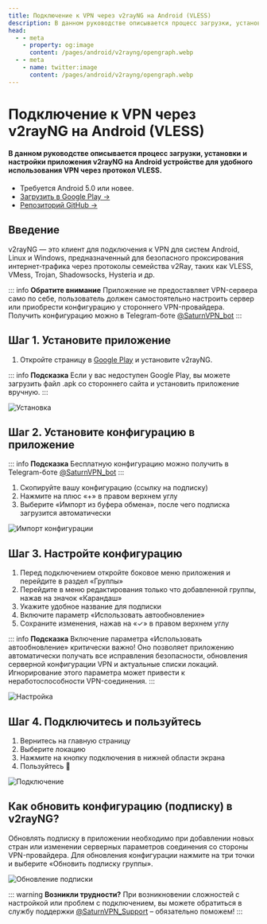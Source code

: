 ```yaml
---
title: Подключение к VPN через v2rayNG на Android (VLESS)
description: В данном руководстве описывается процесс загрузки, установки и настройки приложения v2rayNG на Android устройстве для удобного использования VPN через протокол VLESS.
head:
  - - meta
    - property: og:image
      content: /pages/android/v2rayng/opengraph.webp
  - - meta
    - name: twitter:image
      content: /pages/android/v2rayng/opengraph.webp
---
```


# Подключение к VPN через v2rayNG на Android (VLESS)

#### В данном руководстве описывается процесс загрузки, установки и настройки приложения v2rayNG на Android устройстве для удобного использования VPN через протокол VLESS.

* Требуется Android 5.0 или новее.
* [Загрузить в Google Play →](https://play.google.com/store/apps/details?id=com.v2ray.ang)
* [Репозиторий GitHub →](https://github.com/2dust/v2rayNG)

## Введение

v2rayNG — это клиент для подключения к VPN для систем Android, Linux и Windows, предназначенный для безопасного проксирования интернет‑трафика через протоколы семейства v2Ray, таких как VLESS, VMess, Trojan, Shadowsocks, Hysteria и др.

::: info **Обратите внимание** 
Приложение не предоставляет VPN-сервера само по себе, пользователь должен самостоятельно настроить сервер или приобрести конфигурацию у стороннего VPN-провайдера. Получить конфигурацию можно в Telegram-боте [@SaturnVPN_bot](https://t.me/SaturnVPN_bot?start=docs)
:::

## Шаг 1. Установите приложение

1. Откройте страницу в [Google Play](https://play.google.com/store/apps/details?id=com.v2ray.ang) и установите v2rayNG.

::: info **Подсказка** 
Если у вас недоступен Google Play, вы можете загрузить файл .apk со стороннего сайта и установить приложение вручную.
:::

![Установка](/pages/android/v2rayng/1.webp)

## Шаг 2. Установите конфигурацию в приложение

::: info **Подсказка** 
Бесплатную конфигурацию можно получить в Telegram-боте [@SaturnVPN_bot](https://t.me/SaturnVPN_bot?start=docs)
:::

1. Скопируйте вашу конфигурацию (ссылку на подписку)
2. Нажмите на плюс «+» в правом верхнем углу
3. Выберите «Импорт из буфера обмена», после чего подписка загрузится автоматически

![Импорт конфигурации](/pages/android/v2rayng/2.webp)

## Шаг 3. Настройте конфигурацию

1. Перед подключением откройте боковое меню приложения и перейдите в раздел «Группы»
2. Перейдите в меню редактирования только что добавленной группы, нажав на значок «Карандаш»
3. Укажите удобное название для подписки
4. Включите параметр «Использовать автообновление»
5. Сохраните изменения, нажав на «✓» в правом верхнем углу

::: info **Подсказка** 
Включение параметра «Использовать автообновление» критически важно! Оно позволяет приложению автоматически получать все исправления безопасности, обновления серверной конфигурации VPN и актуальные списки локаций. Игнорирование этого параметра может привести к неработоспособности VPN-соединения.
::: 

![Настройка](/pages/android/v2rayng/3.webp)

## Шаг 4. Подключитесь и пользуйтесь

1. Вернитесь на главную страницу
2. Выберите локацию
3. Нажмите на кнопку подключения в нижней области экрана
4. Пользуйтесь 🙂

![Подключение](/pages/android/v2rayng/4.webp)

## Как обновить конфигурацию (подписку) в v2rayNG?
Обновлять подписку в приложении необходимо при добавлении новых стран или изменении серверных параметров соединения со стороны VPN-провайдера. Для обновления конфигурации нажмите на три точки и выберите «Обновить подписку группы».

![Обновление подписки](/pages/android/v2rayng/5.webp)

::: warning **Возникли трудности?** 
При возникновении сложностей с настройкой или проблем с подключением, вы можете обратиться в службу поддержки [@SaturnVPN_Support](https://t.me/SaturnVPN_Support) – обязательно поможем!
:::
